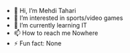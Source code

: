 - 👋 Hi, I’m Mehdi Tahari
- 👀 I’m interested in sports/video games
- 🌱 I’m currently learning IT
- 📫 How to reach me Nowhere
- ⚡ Fun fact: None

<!---
Mehdi-Mor/Mehdi-Mor is a ✨ special ✨ repository because its `README.md` (this file) appears on your GitHub profile.
You can click the Preview link to take a look at your changes.
--->
